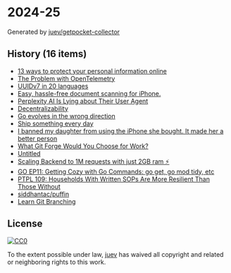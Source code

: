 # 2024-25

Generated by [juev/getpocket-collector](https://github.com/juev/getpocket-collector)

## History (16 items)

- [13 ways to protect your personal information online](https://proton.me/blog/how-to-protect-personal-information-online)
- [The Problem with OpenTelemetry](https://cra.mr/the-problem-with-otel/)
- [UUIDv7 in 20 languages](https://antonz.org/uuidv7/)
- [Easy, hassle-free document scanning for iPhone.](https://agiletortoise.com/simple-scan/)
- [Perplexity AI Is Lying about Their User Agent](https://rknight.me/blog/perplexity-ai-is-lying-about-its-user-agent/)
- [Decentralizability](https://newsletter.squishy.computer/p/decentralizability)
- [Go evolves in the wrong direction](https://itnext.io/go-evolves-in-the-wrong-direction-7dfda8a1a620)
- [Ship something every day](https://maxleiter.com/blog/ship-every-day)
- [I banned my daughter from using the iPhone she bought. It made her a better person](https://www.theguardian.com/technology/article/2024/jun/13/kids-no-iphone-screen-time)
- [What Git Forge Would You Choose for Work?](https://lobste.rs/s/yaxxtx/what_git_forge_would_you_choose_for_work)
- [Untitled](https://blog.sofiane.cc/ssh_honeypot/)
- [Scaling Backend to 1M requests with just 2GB ram ⚡️](https://dev.to/rikenshah/scaling-backend-to-1m-requests-with-just-2gb-ram-4m0c)
- [GO EP11: Getting Cozy with Go Commands: go get, go mod tidy, etc](https://blog.devtrovert.com/p/go-get-go-mod-tidy-commands)
- [PTPL 109: Households With Written SOPs Are More Resilient Than Those Without](https://www.blog.plaintextpaperless.com/p/ptpl-109-households-with-sops-are-resilient)
- [siddhantac/puffin](https://github.com/siddhantac/puffin)
- [Learn Git Branching](http://learngitbranching.js.org/index.html?demo)

## License

[![CC0](https://mirrors.creativecommons.org/presskit/buttons/88x31/svg/cc-zero.svg)](https://creativecommons.org/publicdomain/zero/1.0/)

To the extent possible under law, [juev](https://github.com/juev) has waived all copyright and related or neighboring rights to this work.
